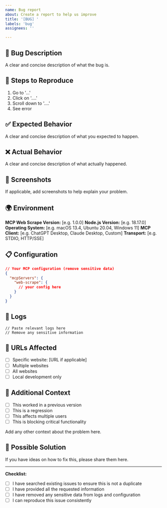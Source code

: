 ```yaml
---
name: Bug report
about: Create a report to help us improve
title: '[BUG] '
labels: 'bug'
assignees: ''

---
```


## 🐛 Bug Description

A clear and concise description of what the bug is.

## 🔄 Steps to Reproduce

1. Go to '...'
2. Click on '....'
3. Scroll down to '....'
4. See error

## ✅ Expected Behavior

A clear and concise description of what you expected to happen.

## ❌ Actual Behavior

A clear and concise description of what actually happened.

## 📸 Screenshots

If applicable, add screenshots to help explain your problem.

## 🌍 Environment

**MCP Web Scrape Version:** [e.g. 1.0.0]
**Node.js Version:** [e.g. 18.17.0]
**Operating System:** [e.g. macOS 13.4, Ubuntu 20.04, Windows 11]
**MCP Client:** [e.g. ChatGPT Desktop, Claude Desktop, Custom]
**Transport:** [e.g. STDIO, HTTP/SSE]

## 📋 Configuration

```json
// Your MCP configuration (remove sensitive data)
{
  "mcpServers": {
    "web-scrape": {
      // your config here
    }
  }
}
```

## 📝 Logs

```
// Paste relevant logs here
// Remove any sensitive information
```

## 🔗 URLs Affected

- [ ] Specific website: [URL if applicable]
- [ ] Multiple websites
- [ ] All websites
- [ ] Local development only

## 🧪 Additional Context

- [ ] This worked in a previous version
- [ ] This is a regression
- [ ] This affects multiple users
- [ ] This is blocking critical functionality

Add any other context about the problem here.

## 🤝 Possible Solution

If you have ideas on how to fix this, please share them here.

---

**Checklist:**
- [ ] I have searched existing issues to ensure this is not a duplicate
- [ ] I have provided all the requested information
- [ ] I have removed any sensitive data from logs and configuration
- [ ] I can reproduce this issue consistently